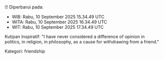 ⏰ Diperbarui pada:
- WIB: Rabu, 10 September 2025 15.34.49 UTC
- WITA: Rabu, 10 September 2025 16.34.49 UTC
- WIT: Rabu, 10 September 2025 17.34.49 UTC

Kutipan Inspiratif:
"I have never considered a difference of opinion in politics, in religion, in philosophy, as a cause for withdrawing from a friend."


Kategori: friendship


